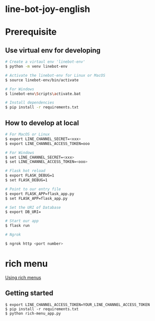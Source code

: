# line-bot-joy-english

# Prerequisite

## Use virtual env for developing
```bash
# Create a virtaul env 'linebot-env'
$ python -m venv linebot-env

# Activate the linebot-env for Linux or MacOS
$ source linebot-env/bin/activate

# For Windows
$ linebot-env\Scripts\activate.bat

# Install dependencies
$ pip install -r requirements.txt
```

## How to develop at local
```bash
# For MacOS or Linux
$ export LINE_CHANNEL_SECRET=<xxx>
$ export LINE_CHANNEL_ACCESS_TOKEN=ooo

# For Windows
$ set LINE_CHANNEL_SECRET=<xxx>
$ set LINE_CHANNEL_ACCESS_TOKEN=<ooo>

# Flask hot reload
$ export FLASK_DEBUG=1
$ set FLASK_DEBUG=1

# Point to our entry file
$ export FLASK_APP=flask_app.py
$ set FLASK_APP=flask_app.py

# Set the URI of Database
$ export DB_URI=

# Start our app
$ flask run

# Ngrok

$ ngrok http <port number>
```

# rich menu

[Using rich menus](https://developers.line.biz/en/docs/messaging-api/using-rich-menus/)

## Getting started

```
$ export LINE_CHANNEL_ACCESS_TOKEN=YOUR_LINE_CHANNEL_ACCESS_TOKEN
$ pip install -r requirements.txt
$ python rich-menu_app.py
```